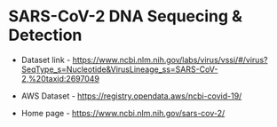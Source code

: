 # SARS-CoV-2 DNA Sequecing & Detection

- Dataset link - https://www.ncbi.nlm.nih.gov/labs/virus/vssi/#/virus?SeqType_s=Nucleotide&VirusLineage_ss=SARS-CoV-2,%20taxid:2697049

- AWS Dataset - https://registry.opendata.aws/ncbi-covid-19/

- Home page - https://www.ncbi.nlm.nih.gov/sars-cov-2/
